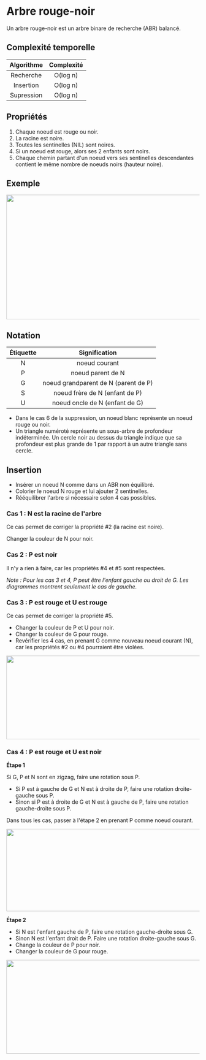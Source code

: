# Arbre rouge-noir

Un arbre rouge-noir est un arbre binare de recherche (ABR) balancé.

## Complexité temporelle
| Algorithme | Complexité |
| :---: | :---: |
| Recherche | O(log n) |
| Insertion | O(log n) |
| Supression | O(log n) |

## Propriétés
1. Chaque noeud est rouge ou noir.
2. La racine est noire.
3. Toutes les sentinelles (NIL) sont noires.
4. Si un noeud est rouge, alors ses 2 enfants sont noirs.
5. Chaque chemin partant d'un noeud vers ses sentinelles descendantes contient le même nombre de noeuds noirs (hauteur noire).

## Exemple
<img src="https://upload.wikimedia.org/wikipedia/commons/6/66/Red-black_tree_example.svg" width="675" height="325">

## Notation
| Étiquette | Signification |
| :---: | :---: |
| N | noeud courant |
| P | noeud parent de N |
| G | noeud grandparent de N (parent de P) |
| S | noeud frère de N (enfant de P) |
| U | noeud oncle de N (enfant de G) |

* Dans le cas 6 de la suppression, un noeud blanc représente un noeud rouge ou noir.
* Un triangle numéroté représente un sous-arbre de profondeur indéterminée. Un cercle noir au dessus du triangle indique que sa profondeur est plus grande de 1 par rapport à un autre triangle sans cercle.

## Insertion

* Insérer un noeud N comme dans un ABR non équilibré.
* Colorier le noeud N rouge et lui ajouter 2 sentinelles.
* Rééquilibrer l'arbre si nécessaire selon 4 cas possibles.

### Cas 1 : N est la racine de l'arbre

Ce cas permet de corriger la propriété #2 (la racine est noire).

Changer la couleur de N pour noir.

### Cas 2 : P est noir

Il n'y a rien à faire, car les propriétés #4 et #5 sont respectées.

*Note : Pour les cas 3 et 4, P peut être l'enfant gauche ou droit de G. Les diagrammes montrent seulement le cas de gauche.*

### Cas 3 : P est rouge et U est rouge

Ce cas permet de corriger la propriété #5.

* Changer la couleur de P et U pour noir.
* Changer la couleur de G pour rouge.
* Revérifier les 4 cas, en prenant G comme nouveau noeud courant (N), car les propriétés #2 ou #4 pourraient être violées.

<img src="https://upload.wikimedia.org/wikipedia/commons/d/d6/Red-black_tree_insert_case_3.svg" width="813" height="218">

### Cas 4 : P est rouge et U est noir

**Étape 1**

Si G, P et N sont en zigzag, faire une rotation sous P.

* Si P est à gauche de G et N est à droite de P, faire une rotation droite-gauche sous P.
* Sinon si P est à droite de G et N est à gauche de P, faire une rotation gauche-droite sous P.

Dans tous les cas, passer à l'étape 2 en prenant P comme noeud courant.

<img src="https://upload.wikimedia.org/wikipedia/commons/8/89/Red-black_tree_insert_case_4.svg" width="774" height="215">

**Étape 2**

* Si N est l'enfant gauche de P, faire une rotation gauche-droite sous G.
* Sinon N est l'enfant droit de P. Faire une rotation droite-gauche sous G.
* Change la couleur de P pour noir.
* Changer la couleur de G pour rouge.

<img src="https://upload.wikimedia.org/wikipedia/commons/d/dc/Red-black_tree_insert_case_5.svg" width="841" height="245">
